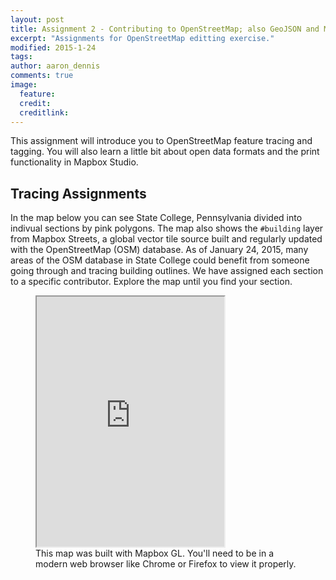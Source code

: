 ```yaml
---
layout: post
title: Assignment 2 - Contributing to OpenStreetMap; also GeoJSON and Mapbox Studio fun!
excerpt: "Assignments for OpenStreetMap editting exercise."
modified: 2015-1-24
tags: 
author: aaron_dennis
comments: true
image:
  feature: 
  credit: 
  creditlink: 
---
```


This assignment will introduce you to OpenStreetMap feature tracing and tagging. You will also learn a little bit about open data formats and the print functionality in Mapbox Studio.

## Tracing Assignments

In the map below you can see State College, Pennsylvania divided into indivual sections by pink polygons. The map also shows the `#building` layer from Mapbox Streets, a global vector tile source built and regularly updated with the OpenStreetMap (OSM) database. As of January 24, 2015, many areas of the OSM database in State College could benefit from someone going through and tracing building outlines. We have assigned each section to a specific contributor. Explore the map until you find your section.

<figure>
  <iframe src="http://aaronpdennis.github.io/geog467-osm-sc-assignments/" style="height:400px;"></iframe>
  <figcaption>This map was built with Mapbox GL. You'll need to be in a modern web browser like Chrome or Firefox to view it properly.</figcaption>
</figure>

